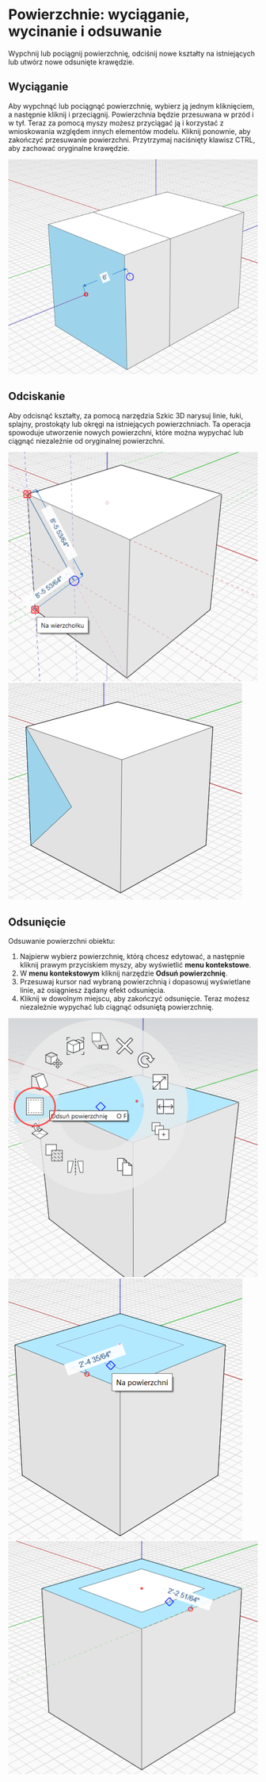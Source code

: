# Powierzchnie: wyciąganie, wycinanie i odsuwanie

Wypchnij lub pociągnij powierzchnię, odciśnij nowe kształty na istniejących lub utwórz nowe odsunięte krawędzie.

## Wyciąganie

Aby wypchnąć lub pociągnąć powierzchnię, wybierz ją jednym kliknięciem, a następnie kliknij i przeciągnij. Powierzchnia będzie przesuwana w przód i w tył. Teraz za pomocą myszy możesz przyciągać ją i korzystać z wnioskowania względem innych elementów modelu. Kliknij ponownie, aby zakończyć przesuwanie powierzchni. Przytrzymaj naciśnięty klawisz CTRL, aby zachować oryginalne krawędzie.

![](../.gitbook/assets/extrude%20%281%29.png)

## Odciskanie

Aby odcisnąć kształty, za pomocą narzędzia Szkic 3D narysuj linie, łuki, splajny, prostokąty lub okręgi na istniejących powierzchniach. Ta operacja spowoduje utworzenie nowych powierzchni, które można wypychać lub ciągnąć niezależnie od oryginalnej powierzchni.

![](../.gitbook/assets/imprint1.png)  
![](../.gitbook/assets/imprint2.png)

## Odsunięcie

Odsuwanie powierzchni obiektu:

1. Najpierw wybierz powierzchnię, którą chcesz edytować, a następnie kliknij prawym przyciskiem myszy, aby wyświetlić **menu kontekstowe**.
2. W **menu kontekstowym** kliknij narzędzie **Odsuń powierzchnię**.
3. Przesuwaj kursor nad wybraną powierzchnią i dopasowuj wyświetlane linie, aż osiągniesz żądany efekt odsunięcia.
4. Kliknij w dowolnym miejscu, aby zakończyć odsunięcie. Teraz możesz niezależnie wypychać lub ciągnąć odsuniętą powierzchnię.

![](../.gitbook/assets/offset1.png)  
![](../.gitbook/assets/offset2.png)  
![](../.gitbook/assets/offset3.png)

